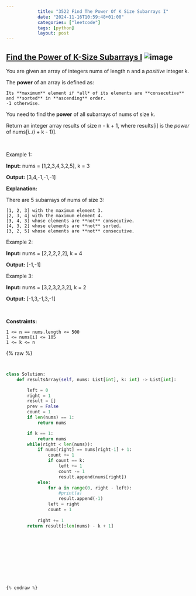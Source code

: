 ```yaml
---
            title: "3522 Find The Power Of K Size Subarrays I"
            date: "2024-11-16T10:59:48+01:00"
            categories: ["leetcode"]
            tags: [python]
            layout: post
---
```

            
## [Find the Power of K-Size Subarrays I](https://leetcode.com/problems/find-the-power-of-k-size-subarrays-i) ![image](https://img.shields.io/badge/Difficulty-Medium-orange)

You are given an array of integers nums of length n and a *positive* integer k.

The **power** of an array is defined as:

	Its **maximum** element if *all* of its elements are **consecutive** and **sorted** in **ascending** order.
	-1 otherwise.

You need to find the **power** of all subarrays of nums of size k.

Return an integer array results of size n - k + 1, where results[i] is the *power* of nums[i..(i + k - 1)].

 

Example 1:

**Input:** nums = [1,2,3,4,3,2,5], k = 3

**Output:** [3,4,-1,-1,-1]

**Explanation:**

There are 5 subarrays of nums of size 3:

	[1, 2, 3] with the maximum element 3.
	[2, 3, 4] with the maximum element 4.
	[3, 4, 3] whose elements are **not** consecutive.
	[4, 3, 2] whose elements are **not** sorted.
	[3, 2, 5] whose elements are **not** consecutive.

Example 2:

**Input:** nums = [2,2,2,2,2], k = 4

**Output:** [-1,-1]

Example 3:

**Input:** nums = [3,2,3,2,3,2], k = 2

**Output:** [-1,3,-1,3,-1]

 

**Constraints:**

	1 <= n == nums.length <= 500
	1 <= nums[i] <= 105
	1 <= k <= n

{% raw %}


```python


class Solution:
    def resultsArray(self, nums: List[int], k: int) -> List[int]:

        left = 0
        right = 1
        result = []
        prev = False
        count = 1
        if len(nums) == 1:
            return nums

        if k == 1:
            return nums
        while(right < len(nums)):
            if nums[right] == nums[right-1] + 1:
                count += 1
                if count == k:
                    left += 1
                    count -= 1
                    result.append(nums[right])
            else:
                for a in range(0, right - left):
                    #print(a)
                    result.append(-1)
                left = right
                count = 1
            
            right += 1
        return result[:len(nums) - k + 1]








        


{% endraw %}
```
